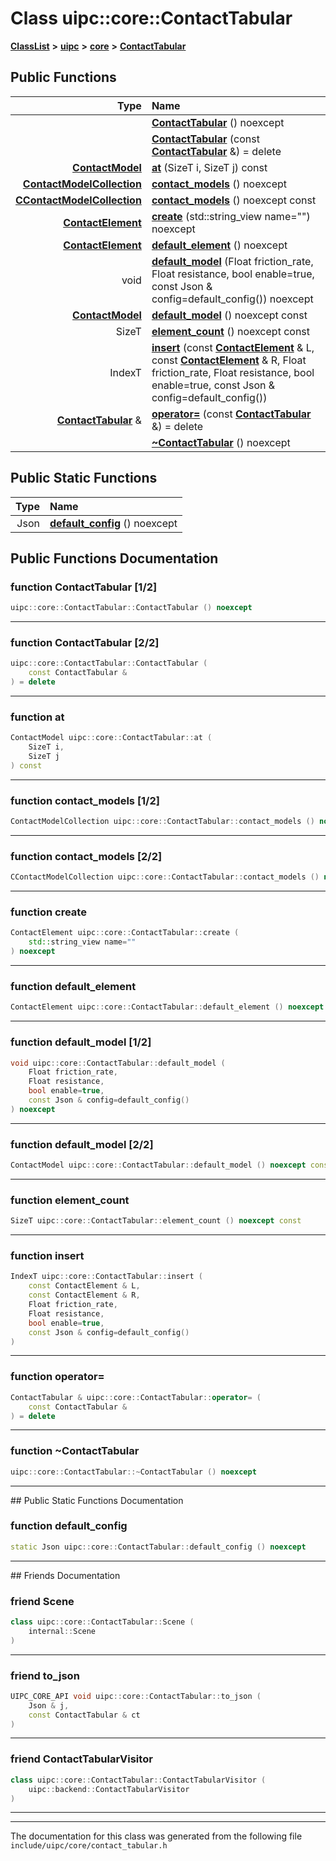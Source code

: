 

# Class uipc::core::ContactTabular



[**ClassList**](annotated.md) **>** [**uipc**](namespaceuipc.md) **>** [**core**](namespaceuipc_1_1core.md) **>** [**ContactTabular**](classuipc_1_1core_1_1_contact_tabular.md)










































## Public Functions

| Type | Name |
| ---: | :--- |
|   | [**ContactTabular**](#function-contacttabular-12) () noexcept<br> |
|   | [**ContactTabular**](#function-contacttabular-22) (const [**ContactTabular**](classuipc_1_1core_1_1_contact_tabular.md) &) = delete<br> |
|  [**ContactModel**](classuipc_1_1core_1_1_contact_model.md) | [**at**](#function-at) (SizeT i, SizeT j) const<br> |
|  [**ContactModelCollection**](classuipc_1_1core_1_1_contact_model_collection_t.md) | [**contact\_models**](#function-contact_models-12) () noexcept<br> |
|  [**CContactModelCollection**](classuipc_1_1core_1_1_contact_model_collection_t.md) | [**contact\_models**](#function-contact_models-22) () noexcept const<br> |
|  [**ContactElement**](classuipc_1_1core_1_1_contact_element.md) | [**create**](#function-create) (std::string\_view name="") noexcept<br> |
|  [**ContactElement**](classuipc_1_1core_1_1_contact_element.md) | [**default\_element**](#function-default_element) () noexcept<br> |
|  void | [**default\_model**](#function-default_model-12) (Float friction\_rate, Float resistance, bool enable=true, const Json & config=default\_config()) noexcept<br> |
|  [**ContactModel**](classuipc_1_1core_1_1_contact_model.md) | [**default\_model**](#function-default_model-22) () noexcept const<br> |
|  SizeT | [**element\_count**](#function-element_count) () noexcept const<br> |
|  IndexT | [**insert**](#function-insert) (const [**ContactElement**](classuipc_1_1core_1_1_contact_element.md) & L, const [**ContactElement**](classuipc_1_1core_1_1_contact_element.md) & R, Float friction\_rate, Float resistance, bool enable=true, const Json & config=default\_config()) <br> |
|  [**ContactTabular**](classuipc_1_1core_1_1_contact_tabular.md) & | [**operator=**](#function-operator) (const [**ContactTabular**](classuipc_1_1core_1_1_contact_tabular.md) &) = delete<br> |
|   | [**~ContactTabular**](#function-contacttabular) () noexcept<br> |


## Public Static Functions

| Type | Name |
| ---: | :--- |
|  Json | [**default\_config**](#function-default_config) () noexcept<br> |


























## Public Functions Documentation




### function ContactTabular [1/2]

```C++
uipc::core::ContactTabular::ContactTabular () noexcept
```




<hr>



### function ContactTabular [2/2]

```C++
uipc::core::ContactTabular::ContactTabular (
    const ContactTabular &
) = delete
```




<hr>



### function at 

```C++
ContactModel uipc::core::ContactTabular::at (
    SizeT i,
    SizeT j
) const
```




<hr>



### function contact\_models [1/2]

```C++
ContactModelCollection uipc::core::ContactTabular::contact_models () noexcept
```




<hr>



### function contact\_models [2/2]

```C++
CContactModelCollection uipc::core::ContactTabular::contact_models () noexcept const
```




<hr>



### function create 

```C++
ContactElement uipc::core::ContactTabular::create (
    std::string_view name=""
) noexcept
```




<hr>



### function default\_element 

```C++
ContactElement uipc::core::ContactTabular::default_element () noexcept
```




<hr>



### function default\_model [1/2]

```C++
void uipc::core::ContactTabular::default_model (
    Float friction_rate,
    Float resistance,
    bool enable=true,
    const Json & config=default_config()
) noexcept
```




<hr>



### function default\_model [2/2]

```C++
ContactModel uipc::core::ContactTabular::default_model () noexcept const
```




<hr>



### function element\_count 

```C++
SizeT uipc::core::ContactTabular::element_count () noexcept const
```




<hr>



### function insert 

```C++
IndexT uipc::core::ContactTabular::insert (
    const ContactElement & L,
    const ContactElement & R,
    Float friction_rate,
    Float resistance,
    bool enable=true,
    const Json & config=default_config()
) 
```




<hr>



### function operator= 

```C++
ContactTabular & uipc::core::ContactTabular::operator= (
    const ContactTabular &
) = delete
```




<hr>



### function ~ContactTabular 

```C++
uipc::core::ContactTabular::~ContactTabular () noexcept
```




<hr>
## Public Static Functions Documentation




### function default\_config 

```C++
static Json uipc::core::ContactTabular::default_config () noexcept
```




<hr>## Friends Documentation





### friend Scene 

```C++
class uipc::core::ContactTabular::Scene (
    internal::Scene
) 
```




<hr>



### friend to\_json 

```C++
UIPC_CORE_API void uipc::core::ContactTabular::to_json (
    Json & j,
    const ContactTabular & ct
) 
```




<hr>



### friend ContactTabularVisitor 

```C++
class uipc::core::ContactTabular::ContactTabularVisitor (
    uipc::backend::ContactTabularVisitor
) 
```




<hr>

------------------------------
The documentation for this class was generated from the following file `include/uipc/core/contact_tabular.h`

